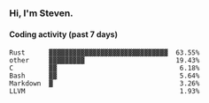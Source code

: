 ### Hi, I'm Steven.

#### Coding activity (past 7 days)
```
Rust      ▓▓▓▓▓▓▓▓▓▓▓▓▓▓▓▓▓▓▓▓▓▓▓▓▓▓▓▓▓▓  63.55%
other     ▓▓▓▓▓▓▓▓▓                       19.43%
C         ▓▓                               6.18%
Bash      ▓▓                               5.64%
Markdown  ▓                                3.26%
LLVM                                       1.93%
```
